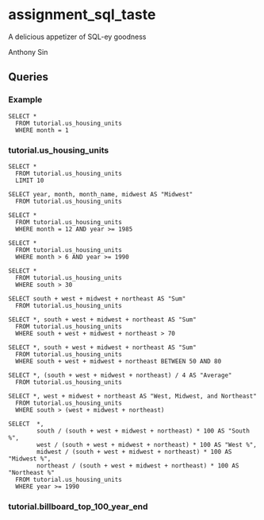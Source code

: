 # assignment_sql_taste
A delicious appetizer of SQL-ey goodness

Anthony Sin

## Queries

### Example

```
SELECT *
  FROM tutorial.us_housing_units
  WHERE month = 1
```

### tutorial.us_housing_units
```
SELECT *
  FROM tutorial.us_housing_units
  LIMIT 10
```
```
SELECT year, month, month_name, midwest AS "Midwest"
  FROM tutorial.us_housing_units
```
```
SELECT *
  FROM tutorial.us_housing_units
  WHERE month = 12 AND year >= 1985
```
```
SELECT *
  FROM tutorial.us_housing_units
  WHERE month > 6 AND year >= 1990
```
```
SELECT *
  FROM tutorial.us_housing_units
  WHERE south > 30
```
```
SELECT south + west + midwest + northeast AS "Sum"
  FROM tutorial.us_housing_units
```
```
SELECT *, south + west + midwest + northeast AS "Sum"
  FROM tutorial.us_housing_units
  WHERE south + west + midwest + northeast > 70
```
```
SELECT *, south + west + midwest + northeast AS "Sum"
  FROM tutorial.us_housing_units
  WHERE south + west + midwest + northeast BETWEEN 50 AND 80
```
```
SELECT *, (south + west + midwest + northeast) / 4 AS "Average"
  FROM tutorial.us_housing_units
```
```
SELECT *, west + midwest + northeast AS "West, Midwest, and Northeast"
  FROM tutorial.us_housing_units
  WHERE south > (west + midwest + northeast)
```
```
SELECT  *, 
        south / (south + west + midwest + northeast) * 100 AS "South %",
        west / (south + west + midwest + northeast) * 100 AS "West %",
        midwest / (south + west + midwest + northeast) * 100 AS "Midwest %",
        northeast / (south + west + midwest + northeast) * 100 AS "Northeast %"
  FROM tutorial.us_housing_units
  WHERE year >= 1990
```


### tutorial.billboard_top_100_year_end
